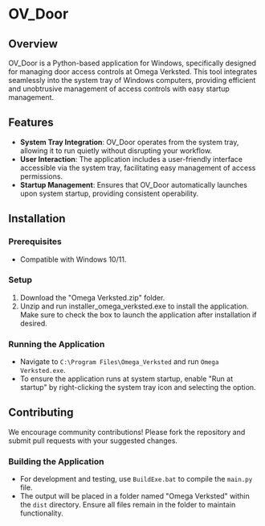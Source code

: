 # OV_Door

## Overview

OV_Door is a Python-based application for Windows, specifically designed for managing door access controls at Omega Verksted. This tool integrates seamlessly into the system tray of Windows computers, providing efficient and unobtrusive management of access controls with easy startup management.

## Features

- **System Tray Integration**: OV_Door operates from the system tray, allowing it to run quietly without disrupting your workflow.
- **User Interaction**: The application includes a user-friendly interface accessible via the system tray, facilitating easy management of access permissions.
- **Startup Management**: Ensures that OV_Door automatically launches upon system startup, providing consistent operability.

## Installation

### Prerequisites

- Compatible with Windows 10/11.

### Setup

1. Download the "Omega Verksted.zip" folder.
2. Unzip and run installer_omega_verksted.exe to install the application. Make sure to check the box to launch the application after installation if desired.

### Running the Application

- Navigate to `C:\Program Files\Omega_Verksted` and run `Omega Verksted.exe`.
- To ensure the application runs at system startup, enable "Run at startup" by right-clicking the system tray icon and selecting the option.

## Contributing

We encourage community contributions! Please fork the repository and submit pull requests with your suggested changes.

### Building the Application

- For development and testing, use `BuildExe.bat` to compile the `main.py` file.
- The output will be placed in a folder named "Omega Verksted" within the `dist` directory. Ensure all files remain in the folder to maintain functionality.
